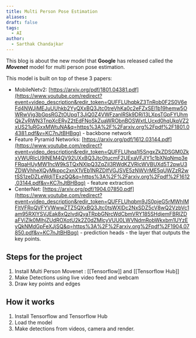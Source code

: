 ```yaml
---
title: Multi Person Pose Estimation
aliases: 
draft: false
tags:
  - AI
author:
  - Sarthak Chandajkar
---
```

This blog is about the new model that **Google** has released called the ***Movenet*** model for multi person pose estimation.

This model is built on top of these 3 papers:
- MobileNetv2: [https://arxiv.org/pdf/1801.04381.pdf](https://www.youtube.com/redirect?event=video_description&redir_token=QUFFLUhqbkZ3TnRob0F2S0V6eFd4NWJjMEJuUUhkb2YyQXxBQ3Jtc0treVhKa0c2eFZxSEl1b19hemw5OWRwVjg3bGpsRGZtOUpqT3JiQ0Z4VWFzanlRSk9DRi13LXpsTGpFYUhmQkZvRWN3TnpXcERyZ2tEdFNoSkZuaWRObnBOSWxtLUcxd0hqUkpVZ2xUS21uRGxxMWtuNA&q=https%3A%2F%2Farxiv.org%2Fpdf%2F1801.04381.pdf&v=KC7nJtBHBqg) - backbone network
- Feature Pyramid Networks: [https://arxiv.org/pdf/1612.03144.pdf](https://www.youtube.com/redirect?event=video_description&redir_token=QUFFLUhqa1l5SngxZkZDSGM0ZkxVWURIcU9INEM4QV92UXxBQ3Jtc0tucmF2UExaVFJlY1c1bXNqNmp3eFRqaHUyMW1hcW9kSTQxNXlpQ3ZqZjl3RWdKZVRlcWVBUXd5T2pwU3ZDWVhheXQyMkppc2xnX1VEb1NRZDlfVGJSVE5zNWVrME5qUWZzR2wtSS1zeDZLeWdjTExzQQ&q=https%3A%2F%2Farxiv.org%2Fpdf%2F1612.03144.pdf&v=KC7nJtBHBqg) - feature extraction
- CenterNet: [https://arxiv.org/pdf/1904.07850.pdf](https://www.youtube.com/redirect?event=video_description&redir_token=QUFFLUhqbm9JS0pjeG5rMWhIMFltVFRoQVFYVWwwZTZ5QXxBQ3Jtc0tsWXlDc2NxSDZ5cV8wQ2VzbVc1am95RXlYSVJEak8xQzlvdjQyaTRpbGNrcWdCbmVRY185SHdjemFBRlZDaFViZlk0MlhjZUdROXotU2k2Z0dZMlcyVUU0LWVNdmRobWkxbm1UYzEyQkNMdGpFeXJjSQ&q=https%3A%2F%2Farxiv.org%2Fpdf%2F1904.07850.pdf&v=KC7nJtBHBqg) - prediction heads - the layer that outputs the key points.

## Steps for the project

1. Install Multi Person Movenet : [[Tensorflow]] and [[Tensorflow Hub]]
2. Make Detections using live video feed and webcam
3. Draw key points and edges

## How it works

1. Install Tensorflow and Tensorflow Hub
2. Load the model
3. Make detections from videos, camera and render.



